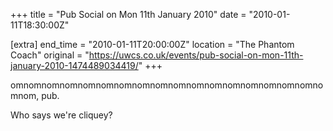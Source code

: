 +++
title = "Pub Social on Mon 11th January 2010"
date = "2010-01-11T18:30:00Z"

[extra]
end_time = "2010-01-11T20:00:00Z"
location = "The Phantom Coach"
original = "https://uwcs.co.uk/events/pub-social-on-mon-11th-january-2010-1474489034419/"
+++

omnomnomnomnomnomnomnomnomnomnomnomnomnomnomnomnomnomnom, pub.

Who says we're cliquey?

